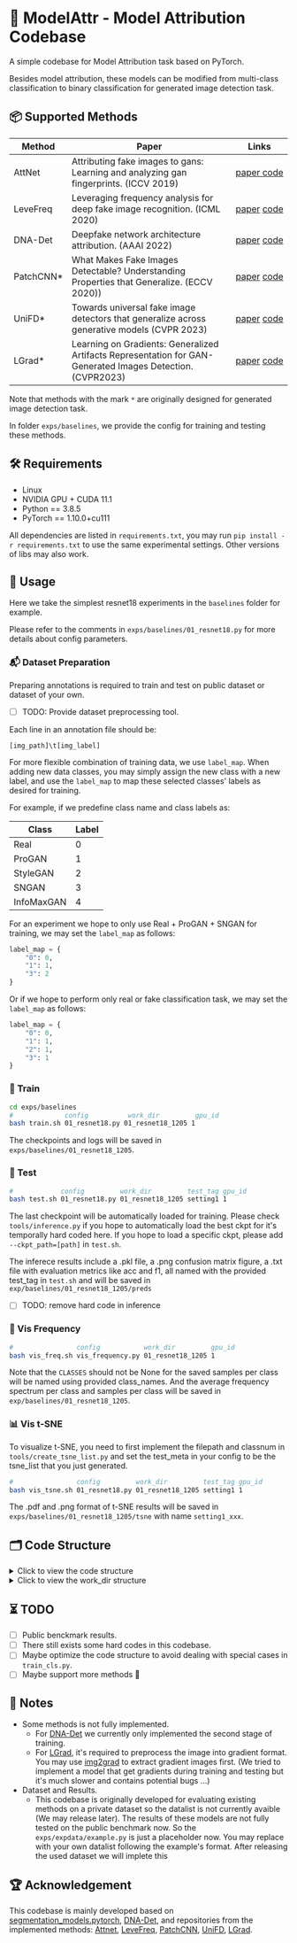 # 🔬 ModelAttr - Model Attribution Codebase

A simple codebase for Model Attribution task based on PyTorch.

Besides model attribution, these models can be modified from multi-class classification to binary classification for  generated image detection task.

## 📦 Supported Methods

| Method    | Paper                                                                                                      | Links                                                                                                                                                                                                                         |
| --------- | ---------------------------------------------------------------------------------------------------------- | ----------------------------------------------------------------------------------------------------------------------------------------------------------------------------------------------------------------------------- |
| AttNet    | Attributing fake images to gans: Learning and analyzing gan fingerprints. (ICCV 2019)                      | [paper ](https://openaccess.thecvf.com/content_ICCV_2019/papers/Yu_Attributing_Fake_Images_to_GANs_Learning_and_Analyzing_GAN_Fingerprints_ICCV_2019_paper.pdf)[code](https://github.com/ningyu1991/GANFingerprints)               |
| LeveFreq  | Leveraging frequency analysis for deep fake image recognition. (ICML 2020)                                 | [paper](https://arxiv.org/pdf/2003.08685.pdf) [code](https://github.com/RUB-SysSec/GANDCTAnalysi)                                                                                                                                   |
| DNA-Det   | Deepfake network architecture attribution. (AAAI 2022)                                                     | [paper](https://arxiv.org/pdf/2202.13843.pdf) [code](https://github.com/ICTMCG/DNA-Det)                                                                                                                                            |
| PatchCNN* | What Makes Fake Images Detectable? Understanding Properties that Generalize. (ECCV 2020))                  | [paper](https://www.ecva.net/papers/eccv_2020/papers_ECCV/papers/123710103.pdf) [code](https://github.com/chail/patch-forensics)                                                                                                   |
| UniFD*    | Towards universal fake image detectors that generalize across generative models (CVPR 2023)                | [paper](https://openaccess.thecvf.com/content/CVPR2023/papers/Ojha_Towards_Universal_Fake_Image_Detectors_That_Generalize_Across_Generative_Models_CVPR_2023_paper.pd) [code](https://github.com/Yuheng-Li/UniversalFakeDetec)      |
| LGrad*    | Learning on Gradients: Generalized Artifacts Representation for GAN-Generated Images Detection. (CVPR2023) | [paper](https://openaccess.thecvf.com/content/CVPR2023/papers/Tan_Learning_on_Gradients_Generalized_Artifacts_Representation_for_GAN-Generated_Images_Detection_CVPR_2023_paper.pd) [code](https://github.com/chuangchuangtan/LGra) |

Note that methods with the mark `*` are originally designed for generated image detection task.

In folder `exps/baselines`, we provide the config for training and testing these methods.

## 🛠 Requirements

- Linux
- NVIDIA GPU + CUDA 11.1
- Python == 3.8.5
- PyTorch == 1.10.0+cu111

All dependencies are listed in `requirements.txt`, you may run `pip install -r requirements.txt` to use the same experimental settings. Other versions of libs may also work.

## 🤔 Usage

Here we take the simplest resnet18 experiments in the `baselines` folder for example.

Please refer to the comments in `exps/baselines/01_resnet18.py` for more details about config parameters.

### 📬 Dataset Preparation

Preparing annotations is required to train and test on public dataset or dataset of your own.

- [ ] TODO: Provide dataset preprocessing tool.

Each line in an annotation file should be:

```
[img_path]\t[img_label]
```

For more flexible combination of training data, we use `label_map`. When adding new data classes, you may simply assign the new class with a new label, and use the `label_map` to map these selected classes' labels as desired for training.

For example, if we predefine class name and class labels as:

| Class      | Label |
| ---------- | ----- |
| Real       | 0     |
| ProGAN     | 1     |
| StyleGAN   | 2     |
| SNGAN      | 3     |
| InfoMaxGAN | 4     |

For an experiment we hope to only use Real + ProGAN + SNGAN for training, we may set the `label_map` as follows:

```python
label_map = {
    "0": 0,
    "1": 1,
    "3": 2
}
```

Or if we hope to perform only real or fake classification task, we may set the `label_map` as follows:

```python
label_map = {
    "0": 0,
    "1": 1,
    "2": 1,
    "3": 1
}
```

### 💪 Train

```bash
cd exps/baselines
#             config          work_dir         gpu_id
bash train.sh 01_resnet18.py 01_resnet18_1205 1
```

The checkpoints and logs will be saved in `exps/baselines/01_resnet18_1205`.

### 🧪 Test

```bash
#            config         work_dir         test_tag gpu_id
bash test.sh 01_resnet18.py 01_resnet18_1205 setting1 1
```

The last checkpoint will be automatically loaded for training. Please check `tools/inference.py` if you hope to automatically load the best ckpt for it's temporally hard coded here. If you hope to load a specific ckpt, please add `--ckpt_path=[path]` in `test.sh`.

The inferece results include a .pkl file, a .png confusion matrix figure, a .txt file with evaluation metrics like acc and f1, all named with the provided test_tag in `test.sh` and will be saved in `exp/baselines/01_resnet18_1205/preds`

- [ ] TODO: remove hard code in inference

### 🔎 Vis Frequency

```bash
#                config           work_dir         gpu_id
bash vis_freq.sh vis_frequency.py 01_resnet18_1205 1
```

Note that the `CLASSES` should not be None for the saved samples per class will be named using provided class_names. And the average frequency spectrum per class and samples per class will be saved in `exp/baselines/01_resnet18_1205`.

### 📊 Vis t-SNE

To visualize t-SNE, you need to first implement the filepath and classnum in `tools/create_tsne_list.py` and set the test_meta in your config to be the tsne_list that you just generated.

```bash
#                config         work_dir         test_tag gpu_id
bash vis_tsne.sh 01_resnet18.py 01_resnet18_1205 setting1 1
```

The .pdf and .png format of t-SNE results will be saved in `exps/baselines/01_resnet18_1205/tsne` with name `setting1_xxx`.

## 🗂 Code Structure

<details>
<summary>Click to view the code structure</summary>

```
ModelAttr
├── data  # dataset and dataloader
│   ├── dataset_entry
│   ├── datasets
│   ├── freq_dataset
│   ├── ...
│   └── transforms
│
├── exps  # working directory
│
├─ losses  # used losses
│   ├── autoweight_loss
│   ├── cross_entropy
│   ├── ...
│   └── loss_entry
│
├─ models  # different models
│   ├── classifier
│   ├── attnet  # attnet
│   ├── clip_classifier  # UniFD
│   ├── patch_cnn  # PatchCNN
│   ├── simple_cnn  # LeveFreq
│   ├── ...
│   ├── build_classifiers
│   └── model_entry
│
├── tools  # training relevent
│   ├── evaluation  # evaluation functions
│   ├── inference  # model inference
│   ├── train_cls  # model training
│   ├── inference  # model inference
│   ├── vis_frequency  # visualize frequency spectrum
│   └── vis_tsne  # visualize t-SNE
│
├── utils  # other tools
│   ├── checkpoint  # saving and loading model
│   ├── dist  # distributed training, not fully implemented
│   ├── freq_transform  # FFT / DCT to transform to frequency
│   ├── init_config  # config relevent
│   ├── log  # logger setting
│   ├── metric  # evaluation metrics
│   ├── parser  # parse args from .sh bash file
│   ├── scheduler  # lr scheduler
│   ├── tnse  # t-SNE visualization
│   └── writer  # tensorboard writer
│
├── test_classifier  # test entry
└── train_classifier  # train_entry
```

</details>

<details>
<summary>Click to view the work_dir structure</summary>

```
work_dir
├── checkpoints  # saved ckpts
├── preds # prediction results
│   ├── [tag]_confusion_matrix.png
│   ├── [tag]_metric.txt
│   ├── [tag].pkl
│   └── ...
├── logs
├── tensorlogs
├── tsne  	# if used
├── frequency  	# if used
└── config.py
```

</details>

## ⏳ TODO

- [ ] Public benckmark results.
- [ ] There still exists some hard codes in this codebase.
- [ ] Maybe optimize the code structure to avoid dealing with special cases in `train_cls.py`.
- [ ] Maybe support more methods 🤔

## 📝 Notes

- Some methods is not fully implemented.
  - For [DNA-Det](https://github.com/ICTMCG/DNA-Det) we currently only implemented the second stage of training.
  - For [LGrad](https://github.com/chuangchuangtan/LGrad), it's required to preprocess the image into gradient format. You may use [img2grad](https://github.com/chuangchuangtan/LGrad/blob/master/img2gad_pytorch/gen_imggrad.py) to extract gradient images first. (We tried to implement a model that get gradients during training and testing but it's much slower and contains potential bugs ...)
- Dataset and Results.
  - This codebase is originally developed for evaluating existing methods on a private dataset so the datalist is not currently avaible (We may release later). The results of these models are not fully tested on the public benchmark now. So the `exps/expdata/example.py` is just a placeholder now. You may replace with your own datalist following the example's format. After releasing the used dataset we will implete this

## 🏆 Acknowledgement

This codebase is mainly developed based on [segmentation_models.pytorch](https://github.com/qubvel/segmentation_models.pytorch), [DNA-Det](https://github.com/ICTMCG/DNA-Det), and repositories from the implemented methods: [Attnet](https://github.com/ningyu1991/GANFingerprints), [LeveFreq](https://github.com/RUB-SysSec/GANDCTAnalysis), [PatchCNN](https://github.com/chail/patch-forensics), [UniFD](https://github.com/Yuheng-Li/UniversalFakeDetect), [LGrad](https://github.com/chuangchuangtan/LGrad).
